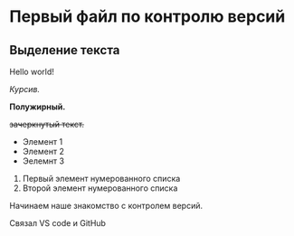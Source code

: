 # Первый файл по контролю версий

## Выделение текста

Hello world!

*Курсив.*

**Полужирный.**

~~зачеркнутый текст.~~

* Элемент 1
* Элемент 2
* Эелемнт 3

1. Первый элемент нумерованного списка
2. Второй элемент нумерованного списка

Начинаем наше знакомство с контролем версий.

Связал VS code и GitHub